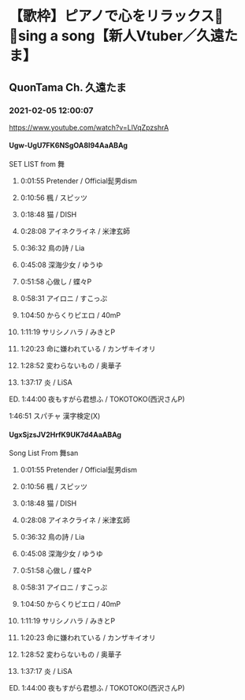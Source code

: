 # 【歌枠】ピアノで心をリラックス🎹🎶sing a song【新人Vtuber／久遠たま】

## QuonTama Ch. 久遠たま

### 2021-02-05 12:00:07

https://www.youtube.com/watch?v=LlVqZpzshrA

#### Ugw-UgU7FK6NSgOA8I94AaABAg

SET LIST from 舞

01. 0:01:55 Pretender / Official髭男dism

02. 0:10:56 楓 / スピッツ

03. 0:18:48 猫 / DISH

04. 0:28:08 アイネクライネ / 米津玄師

05. 0:36:32 鳥の詩 / Lia

06. 0:45:08 深海少女 / ゆうゆ

07. 0:51:58 心做し / 蝶々P

08. 0:58:31 アイロニ / すこっぷ

09. 1:04:50 からくりピエロ / 40mP

10. 1:11:19 サリシノハラ / みきとP

11. 1:20:23 命に嫌われている / カンザキイオリ

12. 1:28:52 変わらないもの / 奥華子

13. 1:37:17 炎 / LiSA

ED. 1:44:00 夜もすがら君想ふ / TOKOTOKO(西沢さんP)



1:46:51 スパチャ 漢字検定(X)



#### UgxSjzsJV2HrfK9UK7d4AaABAg

Song List From 舞san

01. 0:01:55 Pretender / Official髭男dism

02. 0:10:56 楓 / スピッツ

03. 0:18:48 猫 / DISH

04. 0:28:08 アイネクライネ / 米津玄師

05. 0:36:32 鳥の詩 / Lia

06. 0:45:08 深海少女 / ゆうゆ

07. 0:51:58 心做し / 蝶々P

08. 0:58:31 アイロニ / すこっぷ

09. 1:04:50 からくりピエロ / 40mP

10. 1:11:19 サリシノハラ / みきとP

11. 1:20:23 命に嫌われている / カンザキイオリ

12. 1:28:52 変わらないもの / 奥華子

13. 1:37:17 炎 / LiSA

ED. 1:44:00 夜もすがら君想ふ / TOKOTOKO(西沢さんP)

